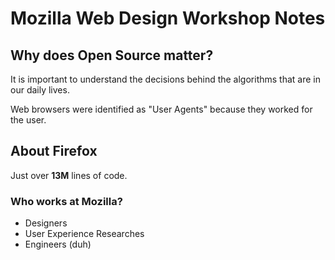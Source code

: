# Mozilla Web Design Workshop Notes

## Why does Open Source matter?
It is important to understand the decisions behind the algorithms that are in our daily lives.

Web browsers were identified as "User Agents" because they worked for the user.

## About Firefox
Just over **13M** lines of code.
### Who works at Mozilla?
 - Designers
 - User Experience Researches
 - Engineers (duh)
 

